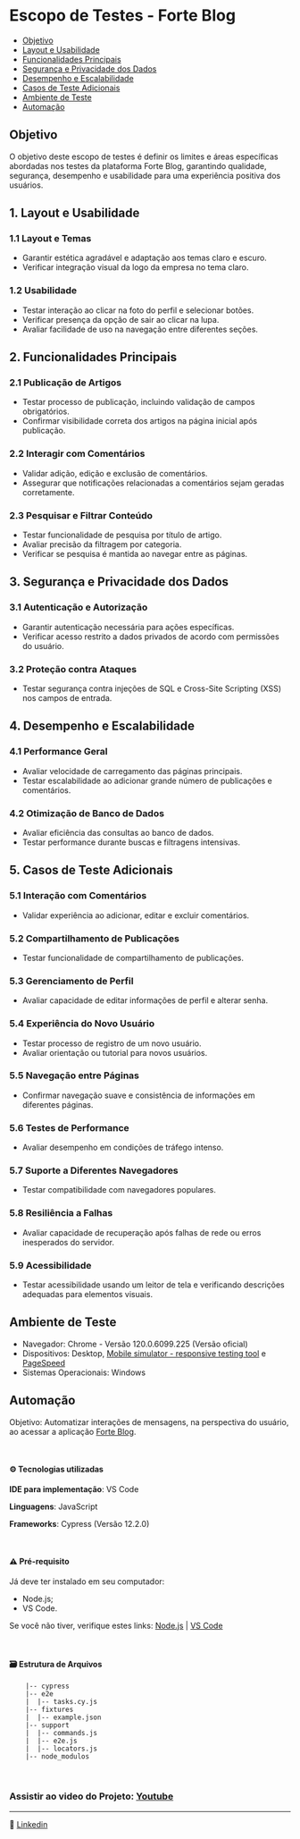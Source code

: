 # Escopo de Testes - Forte Blog

- [Objetivo](#objetivo)
- [Layout e Usabilidade](#layout-e-usabilidade)
- [Funcionalidades Principais](#funcionalidades-principais)
- [Segurança e Privacidade dos Dados](#segurança-e-privacidade-dos-dados)
- [Desempenho e Escalabilidade](#desempenho-e-escalabilidade)
- [Casos de Teste Adicionais](#casos-de-teste-adicionais)
- [Ambiente de Teste](#ambiente-de-teste)
- [Automação](#automação)

## Objetivo

O objetivo deste escopo de testes é definir os limites e áreas específicas abordadas nos testes da plataforma Forte Blog, garantindo qualidade, segurança, desempenho e usabilidade para uma experiência positiva dos usuários.

## 1. Layout e Usabilidade

### 1.1 Layout e Temas
- Garantir estética agradável e adaptação aos temas claro e escuro.
- Verificar integração visual da logo da empresa no tema claro.

### 1.2 Usabilidade
- Testar interação ao clicar na foto do perfil e selecionar botões.
- Verificar presença da opção de sair ao clicar na lupa.
- Avaliar facilidade de uso na navegação entre diferentes seções.

## 2. Funcionalidades Principais

### 2.1 Publicação de Artigos
- Testar processo de publicação, incluindo validação de campos obrigatórios.
- Confirmar visibilidade correta dos artigos na página inicial após publicação.

### 2.2 Interagir com Comentários
- Validar adição, edição e exclusão de comentários.
- Assegurar que notificações relacionadas a comentários sejam geradas corretamente.

### 2.3 Pesquisar e Filtrar Conteúdo
- Testar funcionalidade de pesquisa por título de artigo.
- Avaliar precisão da filtragem por categoria.
- Verificar se pesquisa é mantida ao navegar entre as páginas.

## 3. Segurança e Privacidade dos Dados

### 3.1 Autenticação e Autorização
- Garantir autenticação necessária para ações específicas.
- Verificar acesso restrito a dados privados de acordo com permissões do usuário.

### 3.2 Proteção contra Ataques
- Testar segurança contra injeções de SQL e Cross-Site Scripting (XSS) nos campos de entrada.

## 4. Desempenho e Escalabilidade

### 4.1 Performance Geral
- Avaliar velocidade de carregamento das páginas principais.
- Testar escalabilidade ao adicionar grande número de publicações e comentários.

### 4.2 Otimização de Banco de Dados
- Avaliar eficiência das consultas ao banco de dados.
- Testar performance durante buscas e filtragens intensivas.

## 5. Casos de Teste Adicionais

### 5.1 Interação com Comentários
- Validar experiência ao adicionar, editar e excluir comentários.

### 5.2 Compartilhamento de Publicações
- Testar funcionalidade de compartilhamento de publicações.

### 5.3 Gerenciamento de Perfil
- Avaliar capacidade de editar informações de perfil e alterar senha.

### 5.4 Experiência do Novo Usuário
- Testar processo de registro de um novo usuário.
- Avaliar orientação ou tutorial para novos usuários.

### 5.5 Navegação entre Páginas
- Confirmar navegação suave e consistência de informações em diferentes páginas.

### 5.6 Testes de Performance
- Avaliar desempenho em condições de tráfego intenso.

### 5.7 Suporte a Diferentes Navegadores
- Testar compatibilidade com navegadores populares.

### 5.8 Resiliência a Falhas
- Avaliar capacidade de recuperação após falhas de rede ou erros inesperados do servidor.

### 5.9 Acessibilidade
- Testar acessibilidade usando um leitor de tela e verificando descrições adequadas para elementos visuais.

## Ambiente de Teste

- Navegador: Chrome - Versão 120.0.6099.225 (Versão oficial)
- Dispositivos: Desktop, [Mobile simulator - responsive testing tool](https://chromewebstore.google.com/detail/ckejmhbmlajgoklhgbapkiccekfoccmk) e [PageSpeed](https://pagespeed.web.dev/)
- Sistemas Operacionais: Windows



## Automação

Objetivo: Automatizar interações de mensagens, na perspectiva do usuário, ao acessar a aplicação [Forte Blog](https://qa-24.fuerza.space/).

<br>

#### ⚙️ Tecnologias utilizadas

**IDE para implementação**: VS Code

**Linguagens**: JavaScript

**Frameworks**: Cypress (Versão 12.2.0)

<br>

 #### ⚠️ Pré-requisito

Já deve ter instalado em seu computador:
- Node.js;
- VS Code.


Se você não tiver, verifique estes links: [Node.js](https://nodejs.org/en/) | [VS Code](https://code.visualstudio.com/)

<br>


#### 🗃️ Estrutura de Arquivos

```
    |-- cypress
    |-- e2e
    |  |-- tasks.cy.js
    |-- fixtures
    |  |-- example.json
    |-- support
    |  |-- commands.js
    |  |-- e2e.js
    |  |-- locators.js
    |-- node_modulos
```
<br>

### Assistir ao video do Projeto: [Youtube](https://youtu.be/7Olo-wJS-0Q)
	
 ------
	
:speech_balloon: [Linkedin](https://www.linkedin.com/in/camilalnmoura/)
